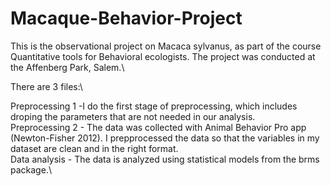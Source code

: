# Macaque-Behavior-Project
This is the observational project on Macaca sylvanus, as part of the course Quantitative tools for Behavioral ecologists. The project was conducted at the Affenberg Park, Salem.\


There are 3 files:\

Preprocessing 1  -I do the first stage of preprocessing, which includes droping the parameters that are not needed in our analysis.\
Preprocessing 2 - The data was collected with Animal Behavior Pro app (Newton-Fisher 2012). I prepprocessed the data so that the variables in my dataset are clean and in the right format.\
Data analysis - The data is analyzed using statistical models from the brms package.\
